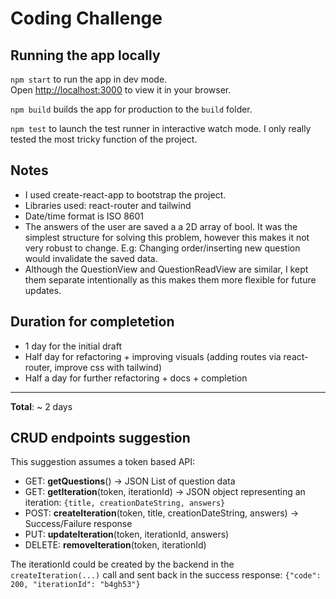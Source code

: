 # Coding Challenge

## Running the app locally
`npm start`
to run the app in dev mode.  
Open [http://localhost:3000](http://localhost:3000) to view it in your browser.

`npm build` builds the app for production to the `build` folder.

`npm test` to launch the test runner in interactive watch mode. I only really tested the most tricky function of the project.

## Notes
* I used create-react-app to bootstrap the project.
* Libraries used: react-router and tailwind
* Date/time format is ISO 8601
* The answers of the user are saved a a 2D array of bool. It was the simplest structure for solving this problem, however this makes it not very robust to change. E.g: Changing order/inserting new question would invalidate the saved data.
* Although the QuestionView and QuestionReadView are similar, I kept them separate intentionally as this makes them more flexible for future updates.

## Duration for completetion
* 1 day for the initial draft
* Half day for refactoring + improving visuals (adding routes via react-router, improve css with tailwind)
* Half a day for further refactoring + docs + completion
---
**Total**: ~ 2 days

## CRUD endpoints suggestion
This suggestion assumes a token based API:
* GET: **getQuestions**() -> JSON List of question data
* GET: **getIteration**(token, iterationId) -> JSON object representing an iteration: `{title, creationDateString, answers}`
* POST: **createIteration**(token, title, creationDateString, answers) -> Success/Failure response
* PUT: **updateIteration**(token, iterationId, answers)
* DELETE: **removeIteration**(token, iterationId)

The iterationId could be created by the backend in the `createIteration(...)` call and sent back in the success response:
`{"code": 200, "iterationId": "b4gh53"}`
